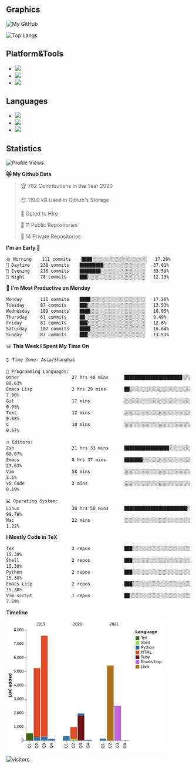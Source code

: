 ## Graphics

![My GitHub](https://github-readme-stats.vercel.app/api?username=SteamedFish&count_private=true&show_icons=true&theme=buefy&include_all_commits=false)

![Top Langs](https://github-readme-stats.vercel.app/api/top-langs/?username=SteamedFish&theme=buefy&hide=ruby&count_private=true&show_icons=true&layout=compact)

## Platform&Tools

* [![](https://img.shields.io/badge/ArchLinux--purple?style=flat-square&logo=ArchLinux)](https://www.archlinux.org/)
* [![](https://img.shields.io/badge/Gentoo-testing-purple?style=flat-square&logo=Gentoo)](https://www.gentoo.org/)
* [![](https://img.shields.io/badge/Doom%20Emacs-28-blue?style=flat-square&logo=Gnu%20emacs&logoColor=white)](https://www.gnu.org/software/emacs/)

## Languages

* [![](https://img.shields.io/badge/-Python-3776AB?style=flat-square&logo=python&logoColor=white)](https://www.python.org/)
* [![](https://img.shields.io/badge/-Bash-00ADD8?style=flat-square&logo=Gnu-bash&logoColor=white)](https://www.gnu.org/software/bash/)
* [![](https://img.shields.io/badge/-Go-00ADD8?style=flat-square&logo=go&logoColor=white)](https://golang.org/)

## Statistics

<!--START_SECTION:waka-->
![Profile Views](http://img.shields.io/badge/Profile%20Views-3-blue)

**🐱 My Github Data** 

> 🏆 782 Contributions in the Year 2020
 > 
> 📦 119.0 kB Used in Github's Storage 
 > 
> 💼 Opted to Hire
 > 
> 📜 11 Public Repositories
 > 
> 🔑 14 Private Repositories 

**I'm an Early 🐤** 

```text
🌞 Morning    111 commits    ████░░░░░░░░░░░░░░░░░░░░░   17.26% 
🌆 Daytime    238 commits    █████████░░░░░░░░░░░░░░░░   37.01% 
🌃 Evening    216 commits    ████████░░░░░░░░░░░░░░░░░   33.59% 
🌙 Night      78 commits     ███░░░░░░░░░░░░░░░░░░░░░░   12.13%

```
📅 **I'm Most Productive on Monday** 

```text
Monday       111 commits    ████░░░░░░░░░░░░░░░░░░░░░   17.26% 
Tuesday      87 commits     ███░░░░░░░░░░░░░░░░░░░░░░   13.53% 
Wednesday    109 commits    ████░░░░░░░░░░░░░░░░░░░░░   16.95% 
Thursday     61 commits     ██░░░░░░░░░░░░░░░░░░░░░░░   9.49% 
Friday       81 commits     ███░░░░░░░░░░░░░░░░░░░░░░   12.6% 
Saturday     107 commits    ████░░░░░░░░░░░░░░░░░░░░░   16.64% 
Sunday       87 commits     ███░░░░░░░░░░░░░░░░░░░░░░   13.53%

```


📊 **This Week I Spent My Time On** 

```text
⌚︎ Time Zone: Asia/Shanghai

💬 Programming Languages: 
Other                    27 hrs 40 mins      ██████████████████████░░░   88.63% 
Emacs Lisp               2 hrs 29 mins       ██░░░░░░░░░░░░░░░░░░░░░░░   7.96% 
Git                      17 mins             ░░░░░░░░░░░░░░░░░░░░░░░░░   0.93% 
Text                     12 mins             ░░░░░░░░░░░░░░░░░░░░░░░░░   0.68% 
C                        10 mins             ░░░░░░░░░░░░░░░░░░░░░░░░░   0.57%

🔥 Editors: 
Zsh                      21 hrs 33 mins      █████████████████░░░░░░░░   69.07% 
Emacs                    8 hrs 37 mins       ███████░░░░░░░░░░░░░░░░░░   27.63% 
Vim                      58 mins             ░░░░░░░░░░░░░░░░░░░░░░░░░   3.1% 
VS Code                  3 mins              ░░░░░░░░░░░░░░░░░░░░░░░░░   0.19%

💻 Operating System: 
Linux                    30 hrs 50 mins      ████████████████████████░   98.78% 
Mac                      22 mins             ░░░░░░░░░░░░░░░░░░░░░░░░░   1.22%

```

**I Mostly Code in TeX** 

```text
TeX                      2 repos             ███░░░░░░░░░░░░░░░░░░░░░░   15.38% 
Shell                    2 repos             ███░░░░░░░░░░░░░░░░░░░░░░   15.38% 
Python                   2 repos             ███░░░░░░░░░░░░░░░░░░░░░░   15.38% 
Emacs Lisp               2 repos             ███░░░░░░░░░░░░░░░░░░░░░░   15.38% 
Vim script               1 repos             ██░░░░░░░░░░░░░░░░░░░░░░░   7.69%

```


**Timeline**

![Chart not found](https://github.com/SteamedFish/SteamedFish/blob/master/charts/bar_graph.png) 


<!--END_SECTION:waka-->

![visitors](https://visitor-badge.laobi.icu/badge?page_id=SteamedFish.SteamedFish)
